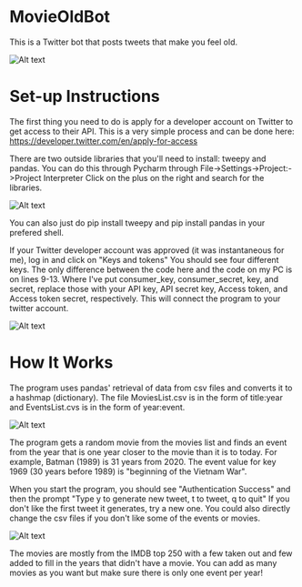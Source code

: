 # MovieOldBot

This is a Twitter bot that posts tweets that make you feel old. 

![Alt text](https://i.imgur.com/ZVVRNd8.png)

# Set-up Instructions

The first thing you need to do is apply for a developer account on Twitter to get access to their API.
This is a very simple process and can be done here: https://developer.twitter.com/en/apply-for-access

There are two outside libraries that you'll need to install: tweepy and pandas.
You can do this through Pycharm through File->Settings->Project:<project-name>->Project Interpreter
  Click on the plus on the right and search for the libraries. 
  
  ![Alt text](https://i.imgur.com/x3rpITT.png)
  
  You can also just do pip install tweepy and pip install pandas in your prefered shell.
  
  If your Twitter developer account was approved (it was instantaneous for me), log in and click on "Keys and tokens"
You should see four different keys.
The only difference between the code here and the code on my PC is on lines 9-13. Where I've put consumer_key, consumer_secret,
key, and secret, replace those with your API key, API secret key, Access token, and Access token secret, respectively. This will connect the program to your twitter account. 

  ![Alt text](https://i.imgur.com/7WRHMVw.png)
  
# How It Works

The program uses pandas' retrieval of data from csv files and converts it to a hashmap (dictionary). The file MoviesList.csv is in the form of title:year and 
EventsList.cvs is in the form of year:event. 

![Alt text](https://i.imgur.com/uTDOG0n.png)

The program gets a random movie from the movies list and finds an event from the year that is one year closer to the movie than it is to today. For example, Batman (1989) is 31 years from 2020. The event value for key 1969 (30 years before 1989) is "beginning of the Vietnam War". 

When you start the program, you should see "Authentication Success" and then the prompt "Type y to generate new tweet, t to tweet, q to quit"
If you don't like the first tweet it generates, try a new one. You could also directly change the csv files if you don't like some of the events or movies. 

![Alt text](https://i.imgur.com/DwrZt2E.png)

The movies are mostly from the IMDB top 250 with a few taken out and few added to fill in the years that didn't have a movie. You can add as many movies as you want but make sure there is only one event per year!
